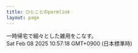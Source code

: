 ```yaml
---
title: ひとことのpermlink
layout: page
---
```

<div class="box" dt="1738979838082">
  一時帰宅で細々とした雑用をこなす。
  <div class="content is-small">Sat Feb 08 2025 10:57:18 GMT+0900 (日本標準時)</div>
</div>